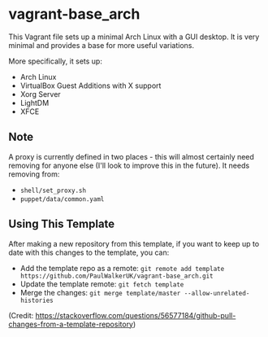 # vagrant-base_arch

This Vagrant file sets up a minimal Arch Linux with a GUI desktop. It is very 
minimal and provides a base for more useful variations.

More specifically, it sets up:
* Arch Linux
* VirtualBox Guest Additions with X support
* Xorg Server
* LightDM
* XFCE

## Note ##
A proxy is currently defined in two places - this will almost certainly need 
removing for anyone else (I'll look to improve this in the future). It needs
removing from:
* `shell/set_proxy.sh`
* `puppet/data/common.yaml`

## Using This Template

After making a new repository from this template, if you want to keep up to date with this changes to the template, you can:

 * Add the template repo as a remote: `git remote add template https://github.com/PaulWalkerUK/vagrant-base_arch.git`
 * Update the template remote: `git fetch template`
 * Merge the changes: `git merge template/master --allow-unrelated-histories`
 
 (Credit: https://stackoverflow.com/questions/56577184/github-pull-changes-from-a-template-repository)
